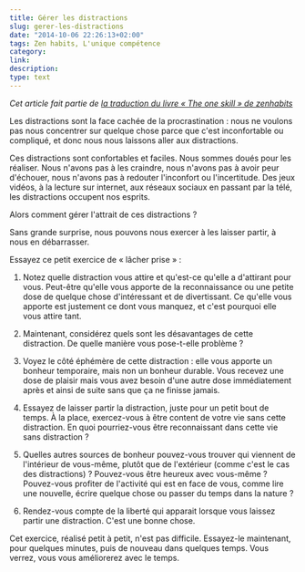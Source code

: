 ```yaml
---
title: Gérer les distractions
slug: gerer-les-distractions
date: "2014-10-06 22:26:13+02:00"
tags: Zen habits, L'unique compétence
category: 
link: 
description: 
type: text
---
```


_Cet article fait partie de [la traduction du livre « The one skill » de zenhabits](/blog/fr/traduction-du-livre-the-one-skill-de-zenhabits/)_

Les distractions sont la face cachée de la procrastination : nous ne voulons pas nous concentrer sur quelque chose parce que c'est inconfortable ou compliqué, et donc nous nous laissons aller aux distractions.
<!-- TEASER_END -->
Ces distractions sont confortables et faciles. Nous sommes doués pour les réaliser. Nous n'avons pas à les craindre, nous n'avons pas à avoir peur d'échouer, nous n'avons pas à redouter l'inconfort ou l'incertitude. Des jeux vidéos, à la lecture sur internet, aux réseaux sociaux en passant par la télé, les distractions occupent nos esprits.

Alors comment gérer l'attrait de ces distractions ?

Sans grande surprise, nous pouvons nous exercer à les laisser partir, à nous en débarrasser.

Essayez ce petit exercice de « lâcher prise » :

1. Notez quelle distraction vous attire et qu'est-ce qu'elle a d'attirant pour vous. Peut-être qu'elle vous apporte de la reconnaissance ou une petite dose de quelque chose d'intéressant et de divertissant. Ce qu'elle vous apporte est justement ce dont vous manquez, et c'est pourquoi elle vous attire tant.

2. Maintenant, considérez quels sont les désavantages de cette distraction. De quelle manière vous pose-t-elle problème ?

3. Voyez le côté éphémère de cette distraction : elle vous apporte un bonheur temporaire, mais non un bonheur durable. Vous recevez une dose de plaisir mais vous avez besoin d'une autre dose immédiatement après et ainsi de suite sans que ça ne finisse jamais.

4. Essayez de laisser partir la distraction, juste pour un petit bout de temps. À la place, exercez-vous à être content de votre vie sans cette distraction. En quoi pourriez-vous être reconnaissant dans cette vie sans distraction ?

5. Quelles autres sources de bonheur pouvez-vous trouver qui viennent de l'intérieur de vous-même, plutôt que de l'extérieur (comme c'est le cas des distractions) ? Pouvez-vous être heureux avec vous-même ? Pouvez-vous profiter de l'activité qui est en face de vous, comme lire une nouvelle, écrire quelque chose ou passer du temps dans la nature ?

6. Rendez-vous compte de la liberté qui apparait lorsque vous laissez partir une distraction. C'est une bonne chose.

Cet exercice, réalisé petit à petit, n'est pas difficile. Essayez-le maintenant, pour quelques minutes, puis de nouveau dans quelques temps. Vous verrez, vous vous améliorerez avec le temps.

